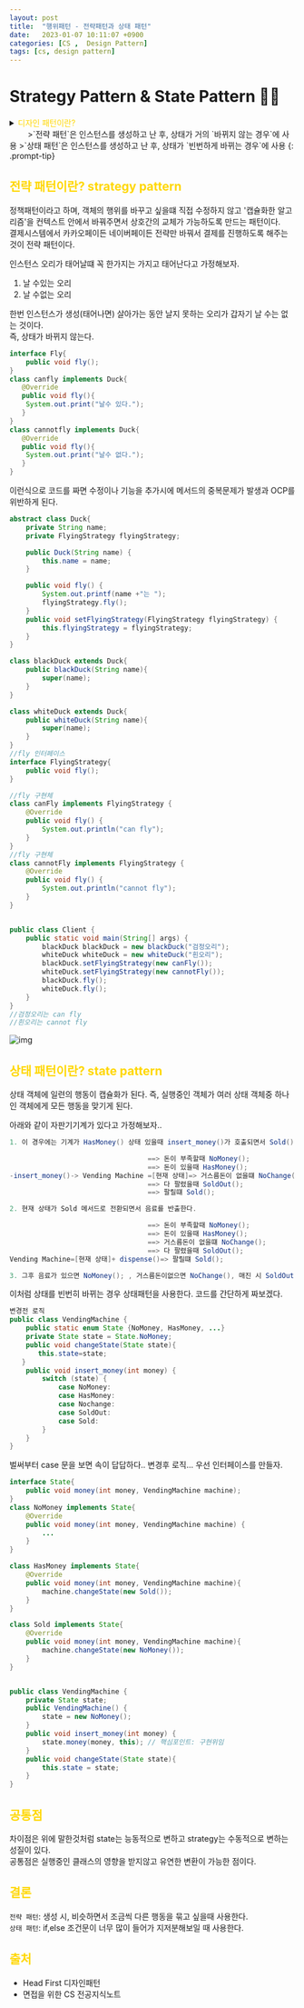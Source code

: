 ```yaml
---
layout: post
title:  "행위패턴 - 전략패턴과 상태 패턴"
date:   2023-01-07 10:11:07 +0900
categories: [CS ,  Design Pattern]
tags: [cs, design pattern]
---
```

# Strategy Pattern & State Pattern 🧙‍♂️

<details>
<summary><span style="color: gold"> 디자인 패턴이란? </span></summary>
<div markdown="1">
## <span style="color: gold"> 디자인 패턴이란? </span>
- 디자인 패턴은 소프트웨어 공학의 소프트웨어 설계에서 공통으로 발생하는 문제를 자주 쓰이는 설계 방법을 정리한 패턴이다.
- 디자인 패턴을 참고하여 개발하면 효율성과 유지보수성, 운용성이 높아지며, 프로그램 최적화가 된다고 한다.
　 

디자인 패턴을 목적과 범위로 나눌수 있다

|구분|유형|설명|
|:---:|:---:|:---|
| |생성|객체 인스턴스 생성에 관여, 클래스 정의와 객체 생성 방식을 구조화, 캡슐화를 수행|
|목적|구조|더 큰 구조 형성 목적으로 클래스나 객체의 조합을 다루는 패턴|
|    |행위|클래스나 객체들이 상호작용하는 방법과 역할 분담을 다루는 패턴|
|범위|클래스|클래스간 관련성(상속), 컴파일 시 정적으로 결정|
|    |객체|객체 간 관련성을 다루는 패턴, 런타임 시 동적으로 결정|

---
</div>
</details>
　　
>`전략 패턴`은 인스턴스를 생성하고 난 후, 상태가 거의 `바뀌지 않는 경우`에 사용   
>`상태 패턴`은 인스턴스를 생성하고 난 후, 상태가 `빈번하게 바뀌는 경우`에 사용  
{: .prompt-tip}  

## <span style="color: gold"> 전략 패턴이란? strategy pattern </span>
정책패턴이라고 하며, 객체의 행위를 바꾸고 싶을떄 직접 수정하지 않고 '캡슐화한 알고리즘'을 컨텍스트 안에서 바꿔주면서 상호간의 교체가 가능하도록 만드는 패턴이다.  
결제시스템에서 카카오페이든 네이버페이든 전략만 바꿔서 결제를 진행하도록 해주는 것이 전략 패턴이다.  

인스턴스 오리가 태어날떄 꼭 한가지는 가지고 태어난다고 가정해보자.
1. 날 수있는 오리
2. 날 수없는 오리
   
한번 인스턴스가 생성(태어나면) 살아가는 동안 날지 못하는 오리가 갑자기 날 수는 없는 것이다.  
즉, 상태가 바뀌지 않는다.
```java
interface Fly{
    public void fly();
}
class canfly implements Duck{
   @Override
   public void fly(){
    System.out.print("날수 있다.");
   } 
}
class cannotfly implements Duck{
   @Override
   public void fly(){
    System.out.print("날수 없다.");
   } 
}
```
이런식으로 코드를 짜면 수정이나 기능을 추가시에 메서드의 중복문제가 발생과 OCP를 위반하게 된다.  

```java
abstract class Duck{
    private String name;
    private FlyingStrategy flyingStrategy;

    public Duck(String name) {
        this.name = name;
    }

    public void fly() {
        System.out.printf(name +"는 ");
        flyingStrategy.fly();
    }
    public void setFlyingStrategy(FlyingStrategy flyingStrategy) {
        this.flyingStrategy = flyingStrategy;
    }
}

class blackDuck extends Duck{
    public blackDuck(String name){
        super(name);
    }
}

class whiteDuck extends Duck{
    public whiteDuck(String name){
        super(name);
    }
}
//fly 인터페이스
interface FlyingStrategy{
    public void fly();
}

//fly 구현체
class canFly implements FlyingStrategy {
    @Override
    public void fly() {
        System.out.println("can fly");
    }
}
//fly 구현체
class cannotFly implements FlyingStrategy {
    @Override
    public void fly() {
        System.out.println("cannot fly");
    }
}


public class Client {
    public static void main(String[] args) {
        blackDuck blackDuck = new blackDuck("검정오리");
        whiteDuck whiteDuck = new whiteDuck("흰오리");
        blackDuck.setFlyingStrategy(new canFly());
        whiteDuck.setFlyingStrategy(new cannotFly());
        blackDuck.fly();
        whiteDuck.fly();
    }
}
//검정오리는 can fly
//흰오리는 cannot fly
```
![img](https://github.com/msKim92/msKim92.github.io/blob/main/images/design/%EC%A0%84%EB%9E%B5%ED%8C%A8%ED%84%B4.png?raw=true)

## <span style="color: gold"> 상태 패턴이란? state pattern</span>
상태 객체에 일련의 행동이 캡슐화가 된다. 즉, 실행중인 객체가 여러 상태 객체중 하나인 객체에게 모든 행동을 맞기게 된다.


아래와 같이 자판기기계가 있다고 가정해보자..
```java
1. 이 경우에는 기계가 HasMoney() 상태 있을때 insert_money()가 호출되면서 Sold() 상태로 전환된다.  

                                  ==> 돈이 부족할때 NoMoney();
                                  ==> 돈이 있을때 HasMoney();
-insert_money()-> Vending Machine =[현재 상태]=> 거스름돈이 없을떄 NoChange();
                                  ==> 다 팔렸을때 SoldOut();
                                  ==> 팔릴떄 Sold();

2. 현재 상태가 Sold 메서드로 전환되면서 음료를 반출한다.

                                  ==> 돈이 부족할때 NoMoney();
                                  ==> 돈이 있을때 HasMoney();
                                  ==> 거스름돈이 없을떄 NoChange();
                                  ==> 다 팔렸을때 SoldOut();
Vending Machine=[현재 상태]+ dispense()=> 팔릴떄 Sold();

3. 그후 음료가 있으면 NoMoney(); , 거스름돈이없으면 NoChange(), 매진 시 SoldOut()으로 이동한다.
```

이처럼 상태를 빈번히 바뀌는 경우 상태패턴을 사용한다.  코드를 간단하게 짜보겠다.
```java
변경전 로직
public class VendingMachine {
    public static enum State {NoMoney, HasMoney, ...}
    private State state = State.NoMoney;
    public void changeState(State state){
       this.state=state;
   }
    public void insert_money(int money) {
        switch (state) {
            case NoMoney:
            case HasMoney:
            case Nochange:
            case SoldOut:
            case Sold:
        }
    }
}
```
벌써부터 case 문을 보면 속이 답답하다..
변경후 로직... 우선 인터페이스를 만들자.
```java
interface State{
    public void money(int money, VendingMachine machine);
}
class NoMoney implements State{
    @Override
    public void money(int money, VendingMachine machine) {
        ...
    }
}

class HasMoney implements State{
    @Override
    public void money(int money, VendingMachine machine){
        machine.changeState(new Sold());
    }
}

class Sold implements State{
    @Override
    public void money(int money, VendingMachine machine){
        machine.changeState(new NoMoney());
    }
}


public class VendingMachine {
    private State state;
    public VendingMachine() {
        state = new NoMoney();
    }
    public void insert_money(int money) {
        state.money(money, this); // 핵심포인트: 구현위임
    }
    public void changeState(State state){
        this.state = state;
    }
}
```


## <span style="color: gold"> 공통점</span>  
차이점은 위에 말한것처럼 state는 능동적으로 변하고 strategy는 수동적으로 변하는 성질이 있다.  
공통점은 실행중인 클래스의 영향을 받지않고 유연한 변환이 가능한 점이다.  

## <span style="color: gold"> 결론</span>  
`전략 패턴`: 생성 시, 비슷하면서 조금씩 다른 행동을 묶고 싶을때 사용한다.  
`상태 패턴`: if,else 조건문이 너무 많이 들어가 지저분해보일 때 사용한다.

## <span style="color: gold"> 출처</span>  
- Head First 디자인패턴  
- 면접을 위한 CS 전공지식노트